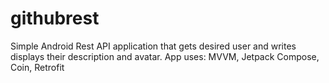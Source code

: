 # githubrest
Simple Android Rest API application that gets desired user and writes displays their description and avatar.
App uses: MVVM, Jetpack Compose, Coin, Retrofit
